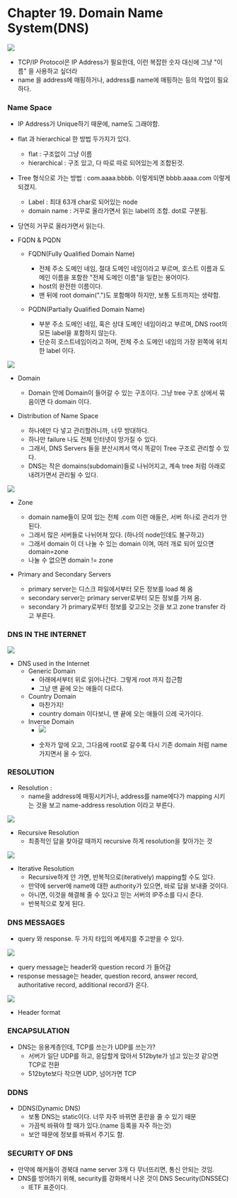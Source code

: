 # Chapter 19. Domain Name System(DNS)

<img src="images/CompNetwork_Ch19_1.png"/>

+ TCP/IP Protocol은 IP Address가 필요한데, 이런 복잡한 숫자 대신에 그냥 "이름" 을 사용하고 싶더라
+ name 을 address에 매핑하거나, address를 name에 매핑하는 등의 작업이 필요하다. 

### Name Space 

+ IP Address가 Unique하기 때문에, name도 그래야함. 
+ flat 과 hierarchical 한 방법 두가지가 있다.
  - flat : 구조없이 그냥 이름
  - hierarchical : 구조 있고, 다 따로 따로 되어있는게 조합된것. 

+ Tree 형식으로 가는 방법 : com.aaaa.bbbb. 이렇게되면 bbbb.aaaa.com 이렇게 되겠지.
  - Label : 최대 63개 char로 되어있는 node
  - domain name : 거꾸로 올라가면서 읽는 label의 조합. dot로 구분됨. 
+ 당연히 거꾸로 올라가면서 읽는다. 

+ FQDN & PQDN
  - FQDN(Fully Qualified Domain Name)
    - 전체 주소 도메인 네임, 절대 도메인 네임이라고 부르며, 호스트 이름과 도메인 이름을 포함한 "전체 도메인 이름"을 일컫는 용어이다.
    - host의 완전한 이름이다. 
    - 맨 뒤에 root domain(".")도 포함해야 하지만, 보통 도트까지는 생략함.

  - PQDN(Partially Qualified Domain Name)
    - 부분 주소 도메인 네임, 혹은 상대 도메인 네임이라고 부르며, DNS root의 모든 label을 포함하지 않는다. 
    - 단순히 호스트네임이라고 하며, 전체 주소 도메인 네임의 가장 왼쪽에 위치한 label 이다. 

<img src="images/CompNetwork_Ch19_2.png"/>

+ Domain 
  - Domain 안에 Domain이 들어갈 수 있는 구조이다. 그냥 tree 구조 상에서 묶음이면 다 domain 이다.

+ Distribution of Name Space
  - 하나에만 다 넣고 관리할려니까, 너무 방대하다. 
  - 하나만 failure 나도 전체 인터넷이 망가질 수 있다. 
  - 그래서, DNS Servers 들을 분산시켜서 역시 똑같이 Tree 구조로 관리할 수 있다. 
  - DNS는 작은 domains(subdomain)들로 나뉘어지고, 계속 tree 처럼 아래로 내려가면서 관리될 수 있다.

<img src="images/CompNetwork_Ch19_3.png"/>
  
+ Zone  
  - domain name들이 모여 있는 전체 .com 이런 애들은, 서버 하나로 관리가 안된다. 
  - 그래서 많은 서버들로 나뉘어져 있다. (하나의 node인데도 불구하고)
  - 그래서 domain 이 더 나눌 수 있는 domain 이며, 여러 개로 되어 있으면 domain=zone
  - 나눌 수 없으면 domain != zone
  
+ Primary and Secondary Servers

  - primary server는 디스크 파일에서부터 모든 정보를 load 해 옴
  - secondary server는 primary server로부터 모든 정보를 가져 옴.
  - secondary 가 primary로부터 정보를 갖고오는 것을 보고 zone transfer 라고 부른다. 

### DNS IN THE INTERNET

<img src="images/CompNetwork_Ch19_4.png"/>

+ DNS used in the Internet
  - Generic Domain
    - 아래에서부터 위로 읽어나간다. 그렇게 root 까지 접근함
    - 그냥 맨 끝에 오는 애들이 다르다. 
  - Country Domain
    - 마찬가지!
    - country domain 이다보니, 맨 끝에 오는 애들이 으레 국가이다.
  - Inverse Domain
    - <img src="images/CompNetwork_Ch19_5.png"/>
    
    - 숫자가 앞에 오고, 그다음에 root로 갈수록 다시 기존 domain 처럼 name 가지면서 올 수 있다. 

### RESOLUTION

+ Resolution : 
  - name을 address에 매핑시키거나, address를 name에다가 mapping 시키는 것을 보고 name-address resolution 이라고 부른다.

<img src="images/CompNetwork_Ch19_7.png"/>

+ Recursive Resolution
  -  최종적인 답을 찾아갈 때까지 recursive 하게 resolution을 찾아가는 것
  
<img src="images/CompNetwork_Ch19_8.png"/>  
  
+ Iterative Resolution 
  - Recursive하게 안 가면, 반복적으로(iteratively) mapping할 수도 있다. 
  - 만약에 server에 name에 대한 authority가 있으면, 바로 답을 보내줄 것이다. 
  - 아니면, 이것을 해결해 줄 수 있다고 믿는 서버의 IP주소를 다시 준다. 
  - 반복적으로 찾게 된다.

### DNS MESSAGES

+ query 와 response. 두 가지 타입의 메세지를 주고받을 수 있다. 

<img src="images/CompNetwork_Ch19_6.png"/>

+ query message는 header와 question record 가 들어감
+ response message는 header, question record, answer record, authoritative record, additional record가 온다. 

<img src="images/CompNetwork_Ch19_9.png"/>

+ Header format

### ENCAPSULATION

+ DNS는 응용계층인데, TCP를 쓰는가 UDP를 쓰는가?
  - 서버가 일단 UDP를 하고, 응답할게 많아서 512byte가 넘고 있는것 같으면 TCP로 전환
  - 512byte보다 작으면 UDP, 넘어가면 TCP
  
### DDNS

+ DDNS(Dynamic DNS)
  - 보통 DNS는 static이다. 너무 자주 바뀌면 혼란을 줄 수 있기 때문
  - 가끔씩 바꿔야 할 때가 있다.(name 등록을 자주 하는것)
  - 보안 때문에 정보를 바꿔서 주기도 함. 

### SECURITY OF DNS
  - 만약에 해커들이 경북대 name server 3개 다 무너뜨리면, 통신 안되는 것임. 
  - DNS를 방어하기 위해, security를 강화해서 나온 것이 DNS Security(DNSSEC)
    - IETF 표준이다. 
    
